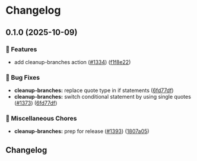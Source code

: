 # Changelog

## 0.1.0 (2025-10-09)


### 🎉 Features

* add cleanup-branches action ([#1334](https://github.com/grafana/shared-workflows/issues/1334)) ([f1f8e22](https://github.com/grafana/shared-workflows/commit/f1f8e22ec5cde318cbb2d5f4bcffc2583b98aab9))


### 🐛 Bug Fixes

* **cleanup-branches:** replace quote type in if statements ([6fd77df](https://github.com/grafana/shared-workflows/commit/6fd77df7e851357156425bfd79b08b537f9aeba7))
* **cleanup-branches:** switch conditional statement by using single quotes ([#1373](https://github.com/grafana/shared-workflows/issues/1373)) ([6fd77df](https://github.com/grafana/shared-workflows/commit/6fd77df7e851357156425bfd79b08b537f9aeba7))


### 🔧 Miscellaneous Chores

* **cleanup-branches:** prep for release ([#1393](https://github.com/grafana/shared-workflows/issues/1393)) ([1807a05](https://github.com/grafana/shared-workflows/commit/1807a0523cec8dc30472633b76268b3a7dd470b1))

## Changelog
